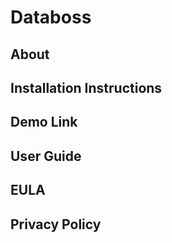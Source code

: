 # Databoss

## About



## Installation Instructions




## Demo Link 



## User Guide



## EULA


## Privacy Policy



